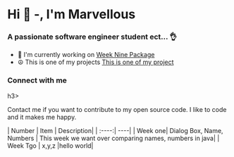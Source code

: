 
<h1 align="centre"> Hi 👐 -, I'm Marvellous</h1>
<h3 align="Centre"> A passionate software engineer student ect... 👌</h3>

- :mechanical_arm: I'm currently working on [Week Nine Package](https://github.com/Ajani-Marvellous/Cs121-Java-/tree/master/src/weekNine)
- :peace_symbol: This is one of my projects [This is one of my project](https://github.com/Ajani-Marvellous/Cs121-Java-/tree/master/src/ProjectThree)

 <h3 align = "left"> Connect with me </h3>h3>
 <p align = "left">
Contact me if you want to contribute to my open source code.
   I like to code and it makes me happy.
 </p>

 | Number | Item | Description|
 | :----:| ----|
 | Week one| Dialog Box, Name, Numbers | This week we want over comparing names, numbers in java|
 | Week Tgo | x,y,z |hello world|







